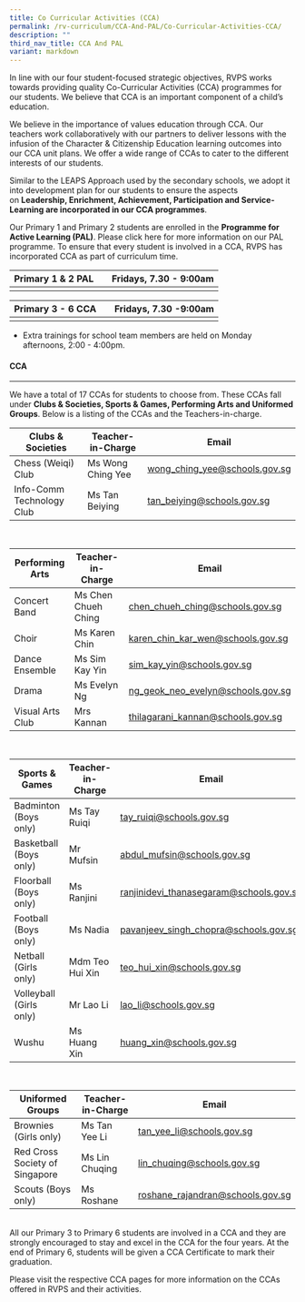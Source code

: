 ```yaml
---
title: Co Curricular Activities (CCA)
permalink: /rv-curriculum/CCA-And-PAL/Co-Curricular-Activities-CCA/
description: ""
third_nav_title: CCA And PAL
variant: markdown
---
```

In line with our four student-focused strategic objectives, RVPS works towards providing quality Co-Curricular Activities (CCA) programmes for our students. We believe that CCA is an important component of a child’s education.&nbsp;<br>

We believe in the importance of values education through CCA. Our teachers work collaboratively with our partners to deliver lessons with the infusion of the Character &amp; Citizenship Education learning outcomes into our CCA unit plans. We offer a wide range of CCAs to cater to the different interests of our students. <br>

Similar to the LEAPS Approach used by the secondary schools, we adopt it into development plan for our students to ensure the aspects on&nbsp;**Leadership, Enrichment, Achievement, Participation and Service-Learning&nbsp;are incorporated in our CCA programmes**.&nbsp;<br>

Our Primary 1 and Primary 2 students are enrolled in the&nbsp;**Programme for Active Learning (PAL)**.&nbsp;Please&nbsp;click here&nbsp;for more information on our PAL programme. To ensure that every student is involved in a CCA, RVPS has incorporated CCA as part of curriculum time.
<br>

| Primary 1 &amp;  2 PAL |  | Fridays, 7.30 - 9:00am |
| -------- | -------- | -------- |
|  |  |  |

| Primary 3 - 6 CCA |  | Fridays, 7.30 -9:00am |
| -------- | -------- | -------- |
|  |  |  |

* Extra trainings for school team members are held on Monday afternoons, 2:00 - 4:00pm. <br>

#### CCA
---
We have a total of 17 CCAs for students to choose from. These CCAs fall under&nbsp;**Clubs &amp; Societies, Sports &amp; Games, Performing Arts and Uniformed Groups**. Below is a listing of the CCAs and the Teachers-in-charge. <br>

| **Clubs &amp; Societies** | Teacher-in-Charge | Email |
| -------- | -------- | -------- |
| Chess (Weiqi) Club 	| Ms Wong Ching Yee 	| [wong_ching_yee@schools.gov.sg ](wong_ching_yee@schools.gov.sg )	|
| Info-Comm Technology Club 	| Ms Tan Beiying 	| [tan_beiying@schools.gov.sg ](tan_beiying@schools.gov.sg )

<br>

| **Performing Arts** | Teacher-in-Charge | Email |
| -------- | -------- | -------- |
| Concert Band 	| Ms Chen Chueh Ching 	| [chen_chueh_ching@schools.gov.sg](chen_chueh_ching@schools.gov.sg)	|
| Choir 	| Ms Karen Chin 	| [karen_chin_kar_wen@schools.gov.sg](karen_chin_kar_wen@schools.gov.sg)	|
| Dance Ensemble 	| Ms Sim Kay Yin 	| [sim_kay_yin@schools.gov.sg](sim_kay_yin@schools.gov.sg) 	|
| Drama 	| Ms Evelyn Ng 	| [ng_geok_neo_evelyn@schools.gov.sg ](ng_geok_neo_evelyn@schools.gov.sg )	|
| Visual Arts Club 	| Mrs Kannan 	| [thilagarani_kannan@schools.gov.sg](thilagarani_kannan@schools.gov.sg )	|

<br>

| **Sports &amp; Games** | Teacher-in-Charge | Email |
| -------- | -------- | -------- |
| Badminton (Boys only) 	| Ms Tay Ruiqi 	| [tay_ruiqi@schools.gov.sg ](tay_ruiqi@schools.gov.sg )	|
| Basketball (Boys only) 	| Mr Mufsin 	| [abdul_mufsin@schools.gov.sg](abdul_mufsin@schools.gov.sg)|
| Floorball (Boys only) 	| Ms Ranjini 	| [ranjinidevi_thanasegaram@schools.gov.sg](ranjinidevi_thanasegaram@schools.gov.sg)|
| Football (Boys only) 	| Ms Nadia 	| [pavanjeev_singh_chopra@schools.gov.sg](pavanjeev_singh_chopra@schools.gov.sg) 	|
| Netball (Girls only) 	| Mdm Teo Hui Xin 	| [teo_hui_xin@schools.gov.sg](teo_hui_xin@schools.gov.sg) 	|
| Volleyball (Girls only) 	| Mr Lao Li 	| [lao_li@schools.gov.sg](lao_li@schools.gov.sg) 	|
| Wushu 	| Ms Huang Xin 	| [huang_xin@schools.gov.sg](huang_xin@schools.gov.sg)

<br>

| **Uniformed Groups** 	| Teacher-in-Charge | Email |
| -------- | -------- | -------- |
| Brownies (Girls only) 	| Ms Tan Yee Li 	| [tan_yee_li@schools.gov.sg](tan_yee_li@schools.gov.sg) 	|
| Red Cross Society of Singapore 	| Ms Lin Chuqing 	| [lin_chuqing@schools.gov.sg](lin_chuqing@schools.gov.sg) 	|
| Scouts (Boys only) 	| Ms Roshane  	| [roshane_rajandran@schools.gov.sg](roshane_rajandran@schools.gov.sg) 	|

<br>
All our Primary 3 to Primary 6 students are involved in a CCA and they are strongly encouraged to stay and excel in&nbsp;the CCA for the four years. At the end of Primary 6, students will be given a CCA Certificate to mark their graduation. 

Please visit the respective CCA pages for more information on the CCAs offered in RVPS and their activities.
